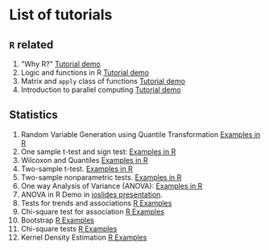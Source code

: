 # List of tutorials

## `R` related 
1. "Why R?" [Tutorial demo](http://dattahub.github.io/iqs/why_R.html)
2. Logic and functions in R [Tutorial demo](http://dattahub.github.io/iqs/logic_and_functions_in_R.html)
3. Matrix and `apply` class of functions [Tutorial demo](http://dattahub.github.io/iqs/matrix_and_apply.html)
4. Introduction to parallel computing [Tutorial demo](http://dattahub.github.io/iqs/parallel.html)

## Statistics 

1.  Random Variable Generation using Quantile Transformation [Examples in R](http://dattahub.github.io/iqs/rvgen.html)
2.  One sample t-test and sign test: [Examples in R](http://dattahub.github.io/iqs/onesample.html)
3.  Wilcoxon and Quantiles [Examples in R](http://dattahub.github.io/iqs/wilcox_qq_demo_x.html)
4.  Two-sample t-test. [Examples in R](http://dattahub.github.io/iqs/2samplet.html)
5.  Two-sample nonparametric tests. [Examples in R](http://dattahub.github.io/iqs/2sample_sim.html)
6.  One way Analysis of Variance (ANOVA): [Examples in R](http://dattahub.github.io/iqs/anova_examples_doc.html)
7.  ANOVA in R Demo in [ioslides presentation](http://dattahub.github.io/iqs/aovexamples.html).
8.  Tests for trends and associations [R Examples](http://dattahub.github.io/iqs/association_demo.html#1)
9.  Chi-square test for association [R Examples](http://dattahub.github.io/iqs/countdata_association.html#1)
10.  Bootstrap [R Examples](http://dattahub.github.io/iqs/bootstrap_demo.html#1)
11.  Chi-square tests [R Examples](http://dattahub.github.io/iqs/chisqdemo.html#1)
12.  Kernel Density Estimation [R Examples](http://dattahub.github.io/iqs/kde_demo.html#1)
